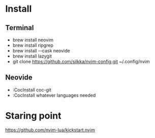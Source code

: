 # Install
## Terminal
* brew install neovim
* brew install ripgrep
* brew install --cask neovide
* brew install lazygit
* git clone https://github.com/silkka/nvim-config.git ~/.config/nvim
## Neovide 
* :CocInstall coc-git
* :CocInstall whatever languages needed


# Staring point
https://github.com/nvim-lua/kickstart.nvim 
